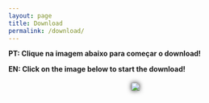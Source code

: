 ```yaml
---
layout: page
title: Download
permalink: /download/
---
```


<!-- Set custom CSS style-->
<style>
    img#shadow {
        filter: drop-shadow(0px 0px 5px #222); 
        margin: 5px 5px 5px 5px;
    }

    div#center {
        text-align: center;
    }
</style>

**PT: Clique na imagem abaixo para começar o download!**

**EN: Click on the image below to start the download!**

<!-- Download link image -->
<div id = "center" >
    <!-- Insert download link here!.. -->
    <a href="https://github.com/ednaldogame/game/releases/download/0.0.1/game.zip"> <img id="shadow" src="../images/download.png"> </a>
</div>